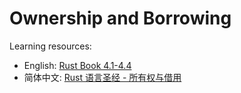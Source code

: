# Ownership and Borrowing

Learning resources:

- English: [Rust Book 4.1-4.4](https://doc.rust-lang.org/book/ch04-00-understanding-ownership.html)
- 简体中文: [Rust 语言圣经 - 所有权与借用](https://course.rs/basic/ownership/index.html)
